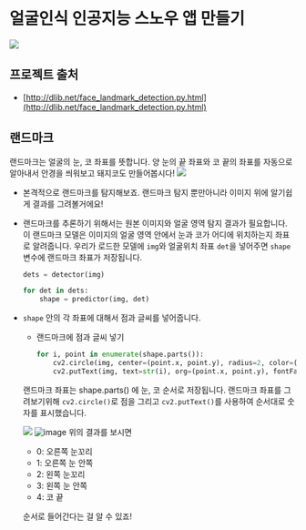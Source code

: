 # 얼굴인식 인공지능 스노우 앱 만들기
![](https://www.notion.so/image/https%3A%2F%2Fs3-us-west-2.amazonaws.com%2Fsecure.notion-static.com%2Fb358780e-446a-4527-842c-bda824df9c03%2FUntitled.png?table=block&id=66a8a63e-abf9-495e-9eba-81871f39e03d&spaceId=83c75a39-3aba-4ba4-a792-7aefe4b07895&width=1340&userId=&cache=v2)

## 프로젝트 출처
- [http://dlib.net/face_landmark_detection.py.html](http://dlib.net/face_landmark_detection.py.html)

## 랜드마크
랜드마크는 얼굴의 눈, 코 좌표를 뜻합니다. 양 눈의 끝 좌표와 코 끝의 좌표를 자동으로 알아내서 안경을 씌워보고 돼지코도 만들어봅시다!
![](https://www.notion.so/image/https%3A%2F%2Fs3-us-west-2.amazonaws.com%2Fsecure.notion-static.com%2Fa7392d0d-b123-43a7-8957-7818dec232b7%2FUntitled.png?table=block&id=dba109c3-75ff-4ec4-ac12-26d448ec1041&spaceId=83c75a39-3aba-4ba4-a792-7aefe4b07895&width=820&userId=&cache=v2)

- 본격적으로 랜드마크를 탐지해보죠. 랜드마크 탐지 뿐만아니라 이미지 위에 알기쉽게 결과를 그려볼거에요!

- 랜드마크를 추론하기 위해서는 원본 이미지와 얼굴 영역 탐지 결과가 필요합니다. 이 랜드마크 모델은 이미지의 얼굴 영역 안에서 눈과 코가 어디에 위치하는지 좌표로 알려줍니다. 우리가 로드한 모델에 `img`와 얼굴위치 좌표 `det`을 넣어주면 `shape` 변수에 랜드마크 좌표가 저장됩니다.

    ```python
    dets = detector(img)

    for det in dets:
        shape = predictor(img, det)
    ```

- `shape` 안의 각 좌표에 대해서 점과 글씨를 넣어줍니다.
    - 랜드마크에 점과 글씨 넣기

        ```python
        for i, point in enumerate(shape.parts()):
        	cv2.circle(img, center=(point.x, point.y), radius=2, color=(0, 0, 255), thickness=-1)
        	cv2.putText(img, text=str(i), org=(point.x, point.y), fontFace=cv2.FONT_HERSHEY_SIMPLEX, fontScale=0.8, color=(255, 255, 255), thickness=2)
        ```

    랜드마크 좌표는 shape.parts() 에 눈, 코 순서로 저장됩니다. 랜드마크 좌표를 그려보기위해 `cv2.circle()`로 점을 그리고 `cv2.putText()`를 사용하여 순서대로 숫자를 표시했습니다.

    ![](https://s3-us-west-2.amazonaws.com/secure.notion-static.com/1cd6bb2a-4837-4a8c-ae9f-3c32bcdd2a2f/Untitled.png)
    ![image](https://user-images.githubusercontent.com/73745836/131890045-a32e3f13-18bc-4162-855b-c8e2e348ae02.png)
    위의 결과를 보시면 

    - 0: 오른쪽 눈꼬리
    - 1: 오른쪽 눈 안쪽
    - 2: 왼쪽 눈꼬리
    - 3: 왼쪽 눈 안쪽
    - 4: 코 끝

    순서로 들어간다는 걸 알 수 있죠!

